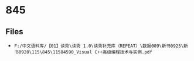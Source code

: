 # 845

## Files

- `F:/中文语料库/【01】读秀\读秀 1.0\读秀补充库（REPEAT）\数据009\新书0925\新书0920\115\845\11584590_Visual C++高级编程技术与实例.pdf`
